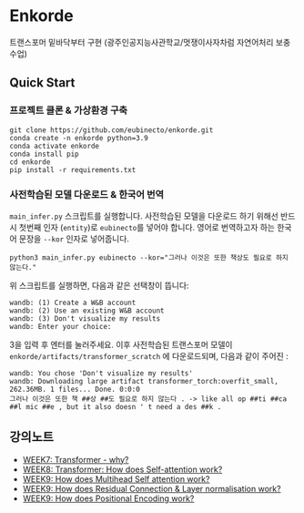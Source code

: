 # Enkorde

트랜스포머 밑바닥부터 구현 (광주인공지능사관학교/멋쟁이사자차럼 자연어처리 보충수업)

## Quick Start

### 프로젝트 클론 & 가상환경 구축
```shell
git clone https://github.com/eubinecto/enkorde.git
conda create -n enkorde python=3.9 
conda activate enkorde
conda install pip
cd enkorde
pip install -r requirements.txt
```

### 사전학습된 모델 다운로드 & 한국어 번역

`main_infer.py` 스크립트를 실행합니다. 사전학습된 모델을 다운로드 하기 위해선 반드시 첫번째 인자 (`entity`)로 `eubinecto`를 넣어야 합니다.
영어로 번역하고자 하는 한국어 문장을 `--kor` 인자로 넣어줍니다. 

```shell
python3 main_infer.py eubinecto --kor="그러나 이것은 또한 책상도 필요로 하지 않는다."
```
위 스크립트를 실행하면, 다음과 같은 선택창이 뜹니다:
```text
wandb: (1) Create a W&B account
wandb: (2) Use an existing W&B account
wandb: (3) Don't visualize my results
wandb: Enter your choice: 
```

3을 입력 후 엔터를 눌러주세요. 이후 사전학습된 트랜스포머 모델이 `enkorde/artifacts/transformer_scratch` 에 다운로드되며, 다음과 같이 주어진 :
```text
wandb: You chose 'Don't visualize my results'
wandb: Downloading large artifact transformer_torch:overfit_small, 262.36MB. 1 files... Done. 0:0:0
그러나 이것은 또한 책 ##상 ##도 필요로 하지 않는다 . -> like all op ##ti ##ca ##l mic ##e , but it also doesn ' t need a des ##k .
```


## 강의노트
- [WEEK7: Transformer - why?](https://www.notion.so/WEEK7-Transformer-why-8e3712fb674a4ba2a85bf6da9cd36af0)
- [WEEK8: Transformer: How does Self-attention work?](https://www.notion.so/WEEK8-Transformer-How-does-Self-attention-work-e02fc6b942f64b2ba82ce7e35afc817d)
- [WEEK9: How does Multihead Self attention work?](https://www.notion.so/WEEK9-How-does-Multihead-Self-attention-work-cddce1ae09eb4b0fb067a2474cbf8515)
- [WEEK9: How does Residual Connection & Layer normalisation work?](https://www.notion.so/WEEK9-How-does-Residual-Connection-Layer-normalisation-work-b4a41db45a014378bc1c4a0f6da3757e)
- [WEEK9: How does Positional Encoding  work?](https://www.notion.so/WEEK9-How-does-Positional-Encoding-work-0d0e5b9d17464af08f39b4977c073beb)

